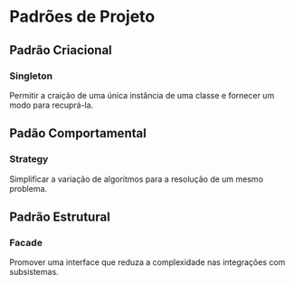 # Padrões de Projeto

## Padrão Criacional

### Singleton

Permitir a craição de uma única instância de uma classe e fornecer um modo para recuprá-la.

## Padão Comportamental

### Strategy

Simplificar a variação de algoritmos para a resolução de um mesmo problema.

## Padrão Estrutural

### Facade

Promover uma interface que reduza a complexidade nas integrações com subsistemas.
